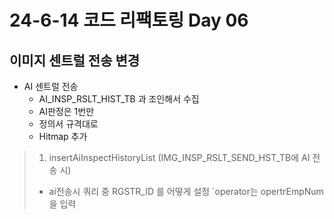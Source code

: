 # 24-6-14 코드 리팩토링 Day 06

## 이미지 센트럴 전송 변경

- AI 센트럴 전송
  - AI_INSP_RSLT_HIST_TB 과 조인해서 수집
  - AI판정은 1번만
  - 정의서 규격대로 
  - Hitmap 추가

> 1. insertAiInspectHistoryList (IMG_INSP_RSLT_SEND_HST_TB에 AI 전송 시)
>
> - ai전송시 쿼리 중 RGSTR_ID 를 어떻게 설정 `operator는 opertrEmpNum을 입력
>
